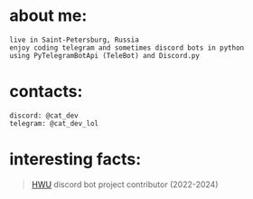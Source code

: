 # about me:
```
live in Saint-Petersburg, Russia
enjoy coding telegram and sometimes discord bots in python
using PyTelegramBotApi (TeleBot) and Discord.py
```
# contacts:
```
discord: @cat_dev
telegram: @cat_dev_lol
```
# interesting facts: 
> [HWU](https://highways2b2t.net) discord bot project contributor (2022-2024)
